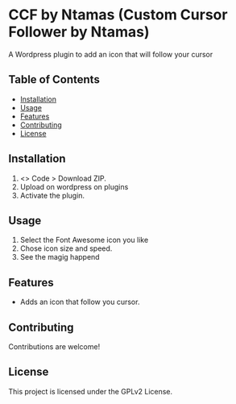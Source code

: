 ﻿# CCF by Ntamas (Custom Cursor Follower by Ntamas)

A Wordpress plugin to add an icon that will follow your cursor

## Table of Contents

- <a href="#installation">Installation</a>
- <a href="#usage">Usage</a>
- <a href="#features">Features </a>
- <a href="#contributing">Contributing </a>
- <a href="#license">License</a>

## Installation

1. <> Code > Download ZIP.
2. Upload on wordpress on plugins
3. Activate the plugin.

## Usage

1. Select the Font Awesome icon you like
2. Chose icon size and speed.
3. See the magig happend

## Features

- Adds an icon that follow you cursor.

## Contributing

Contributions are welcome!

## License

This project is licensed under the GPLv2 License.
